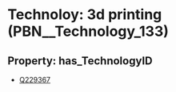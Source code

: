 # Technoloy: __3d printing__ (PBN__Technology_133)

## Property: has_TechnologyID

* [Q229367](Q229367)

